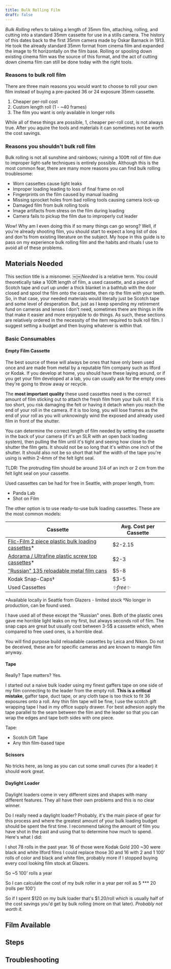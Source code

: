 ```yaml
---
title: Bulk Rolling Film
draft: false
---
```


<!-- uncomment this heading when someone decides to bulk roll 120 🤪 -->
<!-- # Bulk Rolling 35mm Film -->

*Bulk Rolling* refers to taking a length of 35mm film, attaching, rolling, and cutting into a standard 35mm cassette for use in a stills camera. The history of this dates back to the first 35mm camera made by Oskar Barnack in 1913. He took the already standard 35mm format from cinema film and expanded the image to fit horizontally on the film base. Rolling or spooling down existing cinema film was the source of this format, and the act of cutting down cinema film can still be done today with the right tools.

### ​Reasons to bulk roll film

There are three main reasons you would want to choose to roll your own film instead of buying a pre-packed 36 or 24 exposure 35mm cassette.

1. Cheaper per-roll cost
2. Custom length roll (1 - ~40 frames)
3. The film you want is only available in longer rolls

While all of these things are possible, 1, cheaper per-roll cost, is not always true. After you aquire the tools and materials it can sometimes not be worth the cost savings.

### Reasons you shouldn't bulk roll film

Bulk rolling is not all sunshine and rainbows; ruining a 100ft roll of film due to improper light-safe techniques is entirely possible. Although this is the most common fear, there are many more reasons you can find bulk rolling troublesome:

- Worn cassettes cause light leaks
- Improper loading leading to loss of final frame on roll
- Fingerprints on the film caused by manual loading
- Missing sprocket holes from bad rolling tools causing camera lock-up
- Damaged film from bulk rolling tools
- Image artifacts from stress on the film during loading
- Camera fails to pickup the film due to improperly cut leader

Wow! Why am I even doing this if so many things can go wrong? Well, if you're already shooting film, you should start to expect a long list of dos and don'ts from existing literature on the subject. My hope in this guide is to pass on my experience bulk rolling film and the habits and rituals I use to avoid all of these problems.

## Materials Needed

This section title is a misnomer. ￼￼*Needed* is a relative term. You could theoretically take a 100ft length of film, a used cassette, and a piece of Scotch tape and curl up under a thick blanket in a bathtub with the door closed and spool the film onto the cassette, then rip the film with your teeth. So, in that case, your needed materials would literally just be Scotch tape and some level of desperation. But, just as I keep spending my retirement fund on cameras and lenses I don't need, sometimes there are things in life that make it easier and more enjoyable to do things. As such, these sections are relatively ordered in the necessity of the item required to bulk roll film. I suggest setting a budget and then buying whatever is within that.

### Basic Consumables

#### Empty Film Cassette

The best source of these will always be ones that have only been used once and are made from metal by a reputable film company such as Ilford or Kodak. If you develop at home, you should have these laying around, or if you get your film developed at a lab, you can usually ask for the empty ones they're going to throw away or recycle.

The **most important quality** these used cassettes need is the correct amount of film sticking out to attach the fresh film from your bulk roll. If it is too short, you risk damaging the felt or having it detach when you reach the end of your roll in the camera.  If it is too long, you will lose frames as the end of your roll as you will unknowingly wind the exposed and already used film in front of the shutter.

You can determine the correct length of film needed by setting the cassette in the back of your camera (if it's an SLR with an open back loading system), then pulling the film until it's tight and seeing how close to the shutter the film gets. It should not be so long that it's within one inch of the shutter.  It should also not be so short that half the width of the tape you're using is within 2-4mm of the felt light seal.

TLDR: The protruding film should be around 3/4 of an inch or 2 cm from the felt light seal on your cassette.

Used cassettes can be had for free in Seattle, with proper length, from:

- Panda Lab
- Shot on Film

The other option is to use ready-to-use bulk loading cassettes.  These are the most common models:


| Cassette                                                                                                                                            | Avg. Cost per Cassette |
| --------------------------------------------------------------------------------------------------------------------------------------------------- | ---------------------- |
| [Flic-Film 2 piece plastic bulk loading cassettes](https://www.glazerscamera.com/products/flic-35mm-bulk-cassettes-x5?_pos=5&_sid=7a60bebc1&_ss=r)* | $2-2.15                |
| [Adorama / Ultrafine plastic screw top cassettes](https://www.ultrafineonline.com/10re35plcawi.html)*                                               | $2-3                   |
| ["Russian" 135 reloadable metal film cans](https://www.ebay.com/sch/i.html?_nkw=135+metal+cassette&_sacat=0&_from=R40&_trksid=p4432023.m570.l1313)  | $5-8                   |
| Kodak Snap-Caps†                                                                                                                                    | $3-5                   |
| Used Cassettes                                                                                                                                      | *✨free✨*               |
\*Available locally in Seattle from Glazers - limited stock
†No longer in production, can be found used.

I have used all of these except the "Russian" ones.  Both of the plastic ones gave me horrible light leaks on my first, but always seconds roll of film.  The snap caps are great but usually cost between 3-5$ a cassette which, when compared to free used ones, is a horrible deal.

You will find purpose build reloadable cassettes by Leica and Nikon. Do not be deceived, these are for specific cameras and are known to mangle film anyway.

#### Tape

Really? Tape matters? Yes.

I started out a naive bulk loader using my finest gaffers tape on one side of my film connecting to the leader from the empty roll.  **This is a critical mistake**, gaffer tape, duct tape, or any cloth tape is too thick to fit 36 exposures onto a roll. Any thin film tape will be fine, I use the scotch gift wrapping tape I had in my office supply drawer. For best adhesion apply the tape parallel to the seam between the film and the leader so that you can wrap the edges and tape both sides with one piece.

Tape:
- Scotch Gift Tape
- Any thin film-based tape

#### Scissors

No tricks here, as long as you can cut some small curves (for a leader) it should work great.

#### Daylight Loader

Daylight loaders come in very different sizes and shapes with many different features. They all have their own problems and this is no clear winner.

Do I really need a daylight loader? Probably, it's the main piece of gear for this process and where the greatest amount of your bulk loading budget should be spent the first time. I recommend taking the amount of film you have shot in the past and using that to determine how much to spend.  Here's what I did:

I shot 78 rolls in the past year.
16 of those were Kodak Gold 200
~30 were black and white Ilford films
I could replace those 30 and 16 with 2 and 1 100' rolls of color and black and white film, probably more if I stopped buying every cool looking film stock at Glazers.

So ~5 100' rolls a year

So I can calculate the cost of my bulk roller in a year per roll as 5 *** 20 (rolls per 100')

So if I spent $120 on my bulk loader that's $1.20/roll which is usually half of the cost savings you'd get by bulk rolling (more on that later). *Probably not worth it.*

## Film Available

## Steps

## Troubleshooting